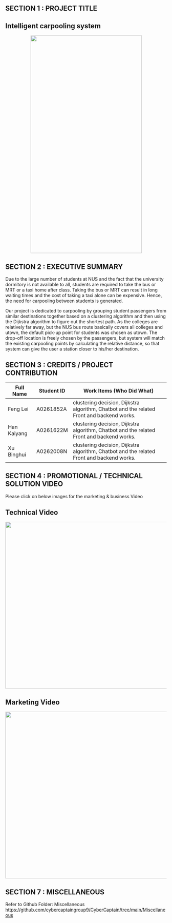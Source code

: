 ## SECTION 1 : PROJECT TITLE
## Intelligent carpooling system

<div align=center>
<img src="https://github.com/kaiyangHebert/CyberCaptain/blob/main/img/first%20page.jpg?raw=true" width="347" height="679"> 
</div>


## SECTION 2 : EXECUTIVE SUMMARY
Due to the large number of students at NUS and the fact that the university dormitory is not available to all, students are required to take the bus or MRT or a taxi home after class. Taking the bus or MRT can result in long waiting times and the cost of taking a taxi alone can be expensive. Hence, the need for carpooling between students is generated.

Our project is dedicated to carpooling by grouping student passengers from similar destinations together based on a clustering algorithm and then using the Dijkstra algorithm to figure out the shortest path. As the colleges are relatively far away, but the NUS bus route basically covers all colleges and utown, the default pick-up point for students was chosen as utown. The drop-off location is freely chosen by the passengers, but system will match the existing carpooling points by calculating the relative distance, so that system can give the user a station closer to his/her destination.

## SECTION 3 : CREDITS / PROJECT CONTRIBUTION
|   Full Name   |   Student ID  |                                      Work Items (Who Did What)                                                      |
| ------------- | ------------- | --------------------------------------------------------------------------------------------------------------------|
|   Feng Lei    |   A0261852A   |          clustering decision, Dijkstra algorithm, Chatbot and the related Front and backend works.                  |
|  Han Kaiyang  |   A0261622M   |          clustering decision, Dijkstra algorithm, Chatbot and the related Front and backend works.                  |
|  Xu Binghui   |   A0262008N   |          clustering decision, Dijkstra algorithm, Chatbot and the related Front and backend works.                  |

## SECTION 4 : PROMOTIONAL / TECHNICAL SOLUTION VIDEO
Please click on below images for the marketing & business Video
## Technical Video
<div align=center>
<img src="https://github.com/kaiyangHebert/CyberCaptain/blob/main/img/technical%20image.jpeg?raw=true" width="1400" height="520"> 
</div>

## Marketing Video
<div align=center>
<img src="https://github.com/kaiyangHebert/CyberCaptain/blob/main/img/business%20image.jpg?raw=true" width="1400" height="520"> 
</div>

## SECTION 7 : MISCELLANEOUS
Refer to Github Folder: Miscellaneous
https://github.com/cybercaptaingroup9/CyberCaptain/tree/main/Miscellaneous
</div>


